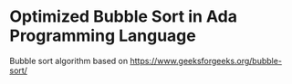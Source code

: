 # Optimized Bubble Sort in Ada Programming Language

Bubble sort algorithm based on https://www.geeksforgeeks.org/bubble-sort/

